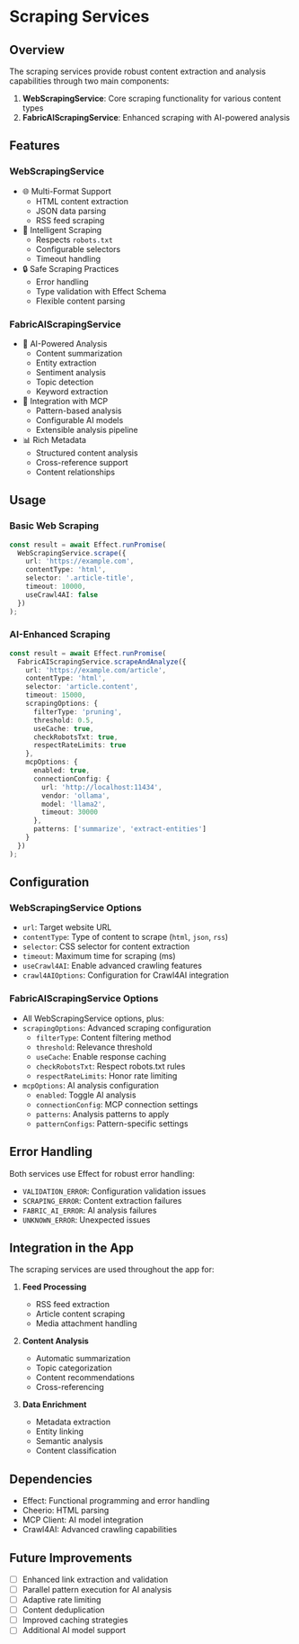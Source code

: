 # Scraping Services

## Overview

The scraping services provide robust content extraction and analysis capabilities through two main components:

1. **WebScrapingService**: Core scraping functionality for various content types
2. **FabricAIScrapingService**: Enhanced scraping with AI-powered analysis

## Features

### WebScrapingService

- 🌐 Multi-Format Support
  - HTML content extraction
  - JSON data parsing
  - RSS feed scraping
- 🤖 Intelligent Scraping
  - Respects `robots.txt`
  - Configurable selectors
  - Timeout handling
- 🔒 Safe Scraping Practices
  - Error handling
  - Type validation with Effect Schema
  - Flexible content parsing

### FabricAIScrapingService

- 🧠 AI-Powered Analysis
  - Content summarization
  - Entity extraction
  - Sentiment analysis
  - Topic detection
  - Keyword extraction
- 🔄 Integration with MCP
  - Pattern-based analysis
  - Configurable AI models
  - Extensible analysis pipeline
- 📊 Rich Metadata
  - Structured content analysis
  - Cross-reference support
  - Content relationships

## Usage

### Basic Web Scraping

```typescript
const result = await Effect.runPromise(
  WebScrapingService.scrape({
    url: 'https://example.com',
    contentType: 'html',
    selector: '.article-title',
    timeout: 10000,
    useCrawl4AI: false
  })
);
```

### AI-Enhanced Scraping

```typescript
const result = await Effect.runPromise(
  FabricAIScrapingService.scrapeAndAnalyze({
    url: 'https://example.com/article',
    contentType: 'html',
    selector: 'article.content',
    timeout: 15000,
    scrapingOptions: {
      filterType: 'pruning',
      threshold: 0.5,
      useCache: true,
      checkRobotsTxt: true,
      respectRateLimits: true
    },
    mcpOptions: {
      enabled: true,
      connectionConfig: {
        url: 'http://localhost:11434',
        vendor: 'ollama',
        model: 'llama2',
        timeout: 30000
      },
      patterns: ['summarize', 'extract-entities']
    }
  })
);
```

## Configuration

### WebScrapingService Options

- `url`: Target website URL
- `contentType`: Type of content to scrape (`html`, `json`, `rss`)
- `selector`: CSS selector for content extraction
- `timeout`: Maximum time for scraping (ms)
- `useCrawl4AI`: Enable advanced crawling features
- `crawl4AIOptions`: Configuration for Crawl4AI integration

### FabricAIScrapingService Options

- All WebScrapingService options, plus:
- `scrapingOptions`: Advanced scraping configuration
  - `filterType`: Content filtering method
  - `threshold`: Relevance threshold
  - `useCache`: Enable response caching
  - `checkRobotsTxt`: Respect robots.txt rules
  - `respectRateLimits`: Honor rate limiting
- `mcpOptions`: AI analysis configuration
  - `enabled`: Toggle AI analysis
  - `connectionConfig`: MCP connection settings
  - `patterns`: Analysis patterns to apply
  - `patternConfigs`: Pattern-specific settings

## Error Handling

Both services use Effect for robust error handling:

- `VALIDATION_ERROR`: Configuration validation issues
- `SCRAPING_ERROR`: Content extraction failures
- `FABRIC_AI_ERROR`: AI analysis failures
- `UNKNOWN_ERROR`: Unexpected issues

## Integration in the App

The scraping services are used throughout the app for:

1. **Feed Processing**
   - RSS feed extraction
   - Article content scraping
   - Media attachment handling

2. **Content Analysis**
   - Automatic summarization
   - Topic categorization
   - Content recommendations
   - Cross-referencing

3. **Data Enrichment**
   - Metadata extraction
   - Entity linking
   - Semantic analysis
   - Content classification

## Dependencies

- Effect: Functional programming and error handling
- Cheerio: HTML parsing
- MCP Client: AI model integration
- Crawl4AI: Advanced crawling capabilities

## Future Improvements

- [ ] Enhanced link extraction and validation
- [ ] Parallel pattern execution for AI analysis
- [ ] Adaptive rate limiting
- [ ] Content deduplication
- [ ] Improved caching strategies
- [ ] Additional AI model support
